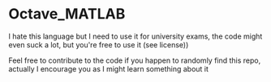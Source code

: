 # Octave_MATLAB
I hate this language but I need to use it for university exams, the code might even suck a lot, but you're free to use it (see license))

Feel free to contribute to the code if you happen to randomly find this repo, actually I encourage you as I might learn something about it
